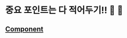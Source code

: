 <div align="left">
  <h1>중요 포인트는 다 적어두기!! 📖 📖</h1>
  
  <a href="https://github.com/hyunho4532/vue.js-project/blob/master/chapter03%20-%20component/Component.md"><h2>Component</h2></a>
</div>
